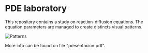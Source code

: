 # PDE laboratory

This repository contains a study on reaction-diffusion equations. The equation parameters are managed to create distincts visual patterns.

![Patterns](imgs/patrones-ruido.png)

More info can be found on file "presentacion.pdf".
